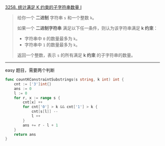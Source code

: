 [3258. 统计满足 K 约束的子字符串数量 I](https://leetcode.cn/problems/count-substrings-that-satisfy-k-constraint-i/)

> 给你一个 **二进制** 字符串 `s` 和一个整数 `k`。
>
> 如果一个 **二进制字符串** 满足以下任一条件，则认为该字符串满足 **k 约束**：
>
> - 字符串中 `0` 的数量最多为 `k`。
> - 字符串中 `1` 的数量最多为 `k`。
>
> 返回一个整数，表示 `s` 的所有满足 **k 约束** 的子字符串的数量。

---

easy 题目，需要两个判断

```go
func countKConstraintSubstrings(s string, k int) int {
    cnt := ['3']int{}
    ans := 0
    l := 0
    for r, x := range s {
        cnt[x] ++
        for cnt['0'] > k && cnt['1'] > k {
            cnt[s[l]] --
            l ++
        }
        ans += r - l + 1
    }
    return ans
}
```

